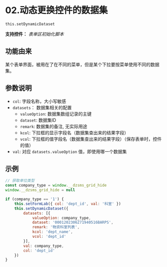 # 02.动态更换控件的数据集

`this.setDynamicDataset`

**支持控件：** *表单区初始化脚本*

 
## 功能由来

某个表单界面，被用在了在不同的菜单，但是某个下拉要按菜单使用不同的数据集。

## 参数说明

- `col`: 字段名称，大小写敏感
- `datasets`： 数据集相关的配置
    - `valueOption`: 数据集数组记录的主键
    - `dataset`: 数据集ID
    - `remark`: 数据集的备注, 无实际用途
    - `kcol`: 下拉框的显示字段名（数据集查出来的结果字段）
    - `vcol`: 下拉框的值字段名（数据集查出来的结果字段）（保存表单时，控件的值）
- `val`: 对应 `datasets.valueOption` 值，即使用哪一个数据集

## 示例

```js
// 获取单位类型
const company_type = window.__dzsms_grid_hide
window.__dzsms_grid_hide = null

if (company_type == '1') {
    this.setFormLab({ col: 'dept_id', val: '科室' })
    this.setDynamicDataset({
        datasets: [{ 
            valueOption: company_type, 
            dataset: '0001202306271940516BARPS', 
            remark: '物资科室列表', 
            kcol: 'dept_name', 
            vcol: 'dept_id' 
        }],
        val: company_type,
        col: 'dept_id'
    })
} 
```
